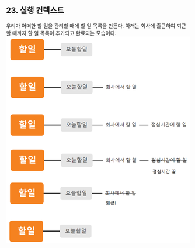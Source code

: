 ## 23. 실행 컨텍스트
우리가 어떠한 할 일을 관리할 때에 할 일 목록을 만든다. 아래는 회사에 출근하여 퇴근할 때까지 할 일 목록이 추가되고 완료되는 모습이다.  
![실행컨텍스트 예시](../src/e-c-example.png)